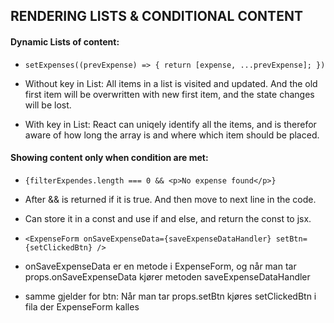 ## RENDERING LISTS & CONDITIONAL CONTENT

#### Dynamic Lists of content:

- `setExpenses((prevExpense) => { return [expense, ...prevExpense]; }) `

- Without key in List: All items in a list is visited and updated. And the old first item will be overwritten with new first item, and the state changes will be lost.
- With key in List: React can uniqely identify all the items, and is therefor aware of how long the array is and where which item should be placed.

#### Showing content only when condition are met:

- `{filterExpendes.length === 0 && <p>No expense found</p>}`
- After && is returned if it is true. And then move to next line in the code.
- Can store it in a const and use if and else, and return the const to jsx.

- `<ExpenseForm onSaveExpenseData={saveExpenseDataHandler} setBtn={setClickedBtn} />`

- onSaveExpenseData er en metode i ExpenseForm, og når man tar props.onSaveExpenseData kjører metoden saveExpenseDataHandler
- samme gjelder for btn: Når man tar props.setBtn kjøres setClickedBtn i fila der ExpenseForm kalles
